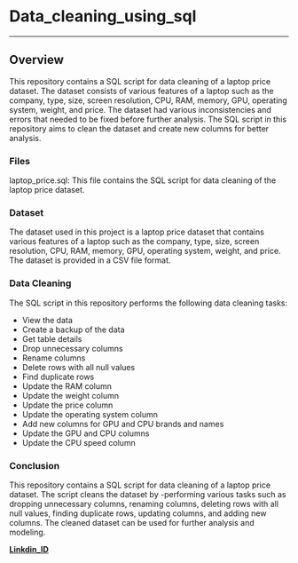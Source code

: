 # Data_cleaning_using_sql
___

## Overview

This repository contains a SQL script for data cleaning of a laptop price dataset. The dataset consists of various features of a laptop such as the company, type, size, screen resolution, CPU, RAM, memory, GPU, operating system, weight, and price. The dataset had various inconsistencies and errors that needed to be fixed before further analysis. The SQL script in this repository aims to clean the dataset and create new columns for better analysis.

### Files <br>

laptop_price.sql: This file contains the SQL script for data cleaning of the laptop price dataset.<br>

### Dataset<br>

The dataset used in this project is a laptop price dataset that contains various features of a laptop such as the company, type, size, screen resolution, CPU, RAM, memory, GPU, operating system, weight, and price. The dataset is provided in a CSV file format.

### Data Cleaning<br>

The SQL script in this repository performs the following data cleaning tasks:

- View the data
- Create a backup of the data
- Get table details
- Drop unnecessary columns
- Rename columns
- Delete rows with all null values
- Find duplicate rows
- Update the RAM column
- Update the weight column
- Update the price column
- Update the operating system column
- Add new columns for GPU and CPU brands and names
- Update the GPU and CPU columns
- Update the CPU speed column

### Conclusion

This repository contains a SQL script for data cleaning of a laptop price dataset. The script cleans the dataset by -performing various tasks such as dropping unnecessary columns, renaming columns, deleting rows with all null values, finding duplicate rows, updating columns, and adding new columns. The cleaned dataset can be used for further analysis and modeling.



 **[Linkdin_ID](https://www.linkedin.com/in/hitesh-patil-124257149/)**
